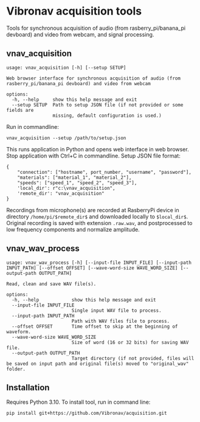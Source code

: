 # Vibronav acquisition tools

Tools for synchronous acquisition of audio (from rasberry_pi/banana_pi devboard) and video from webcam, and signal processing.

## vnav_acquisition

```commandline
usage: vnav_acquisition [-h] [--setup SETUP]

Web browser interface for synchronous acquisition of audio (from
rasberry_pi/banana_pi devboard) and video from webcam

options:
  -h, --help     show this help message and exit
  --setup SETUP  Path to setup JSON file (if not provided or some fields are
                 missing, default configuration is used.)
```

Run in commandline:
```commandline
vnav_acquisition --setup /path/to/setup.json
```
This runs application in Python and opens web interface in web browser. Stop application with Ctrl+C in commandline.
Setup JSON file format:
```
{
    "connection": ["hostname", port_number, "username", "password"], 
    "materials": ["material_1", "material_2"],
    "speeds": ["speed_1", "speed_2", "speed_3"],
    'local_dir': r"c:\vnav_acquisition",
    'remote_dir': "vnav_acquisition"    
}
```

Recordings from microphone(s) are recorded at RasberryPi device in directory `/home/pi/$remote_dir$` 
and downloaded locally to `$local_dir$`. Original recording is saved with extension `.raw.wav`, and postprocessed to
low frequency components and normalize amplitude.

## vnav_wav_process

```
usage: vnav_wav_process [-h] [--input-file INPUT_FILE] [--input-path INPUT_PATH] [--offset OFFSET] [--wave-word-size WAVE_WORD_SIZE] [--output-path OUTPUT_PATH]

Read, clean and save WAV file(s).

options:
  -h, --help            show this help message and exit
  --input-file INPUT_FILE
                        Single input WAV file to process.
  --input-path INPUT_PATH
                        Path with WAV files file to process.
  --offset OFFSET       Time offset to skip at the beginning of waveform.
  --wave-word-size WAVE_WORD_SIZE
                        Size of word (16 or 32 bits) for saving WAV file.
  --output-path OUTPUT_PATH
                        Target directory (if not provided, files will be saved on input path and original file(s) moved to "original_wav" folder.

```

## Installation

Requires Python 3.10. To install tool, run in command line:

```commandline
pip install git+https://github.com/Vibronav/acquisition.git
```
